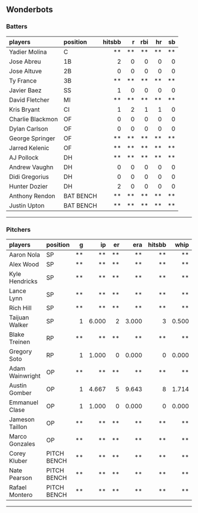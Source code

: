 ## Wonderbots

### Batters

 
|players          |position  | hitsbb|  r| rbi| hr| sb| 
|:----------------|:---------|------:|--:|---:|--:|--:| 
|Yadier Molina    |C         |     **| **|  **| **| **| 
|Jose Abreu       |1B        |      2|  0|   0|  0|  0| 
|Jose Altuve      |2B        |      0|  0|   0|  0|  0| 
|Ty France        |3B        |     **| **|  **| **| **| 
|Javier Baez      |SS        |      1|  0|   0|  0|  0| 
|David Fletcher   |MI        |     **| **|  **| **| **| 
|Kris Bryant      |CI        |      1|  2|   1|  1|  0| 
|Charlie Blackmon |OF        |      0|  0|   0|  0|  0| 
|Dylan Carlson    |OF        |      0|  0|   0|  0|  0| 
|George Springer  |OF        |     **| **|  **| **| **| 
|Jarred Kelenic   |OF        |     **| **|  **| **| **| 
|AJ Pollock       |DH        |     **| **|  **| **| **| 
|Andrew Vaughn    |DH        |      0|  0|   0|  0|  0| 
|Didi Gregorius   |DH        |      0|  0|   0|  0|  0| 
|Hunter Dozier    |DH        |      2|  0|   0|  0|  0| 
|Anthony Rendon   |BAT BENCH |     **| **|  **| **| **| 
|Justin Upton     |BAT BENCH |     **| **|  **| **| **| 

* * *

### Pitchers

 
|players         |position    |  g|    ip| er|   era| hitsbb|  whip| so|  w| sv| 
|:---------------|:-----------|--:|-----:|--:|-----:|------:|-----:|--:|--:|--:| 
|Aaron Nola      |SP          | **|    **| **|    **|     **|    **| **| **| **| 
|Alex Wood       |SP          | **|    **| **|    **|     **|    **| **| **| **| 
|Kyle Hendricks  |SP          | **|    **| **|    **|     **|    **| **| **| **| 
|Lance Lynn      |SP          | **|    **| **|    **|     **|    **| **| **| **| 
|Rich Hill       |SP          | **|    **| **|    **|     **|    **| **| **| **| 
|Taijuan Walker  |SP          |  1| 6.000|  2| 3.000|      3| 0.500|  3|  0|  0| 
|Blake Treinen   |RP          | **|    **| **|    **|     **|    **| **| **| **| 
|Gregory Soto    |RP          |  1| 1.000|  0| 0.000|      0| 0.000|  1|  0|  0| 
|Adam Wainwright |OP          | **|    **| **|    **|     **|    **| **| **| **| 
|Austin Gomber   |OP          |  1| 4.667|  5| 9.643|      8| 1.714|  8|  0|  0| 
|Emmanuel Clase  |OP          |  1| 1.000|  0| 0.000|      0| 0.000|  1|  0|  0| 
|Jameson Taillon |OP          | **|    **| **|    **|     **|    **| **| **| **| 
|Marco Gonzales  |OP          | **|    **| **|    **|     **|    **| **| **| **| 
|Corey Kluber    |PITCH BENCH | **|    **| **|    **|     **|    **| **| **| **| 
|Nate Pearson    |PITCH BENCH | **|    **| **|    **|     **|    **| **| **| **| 
|Rafael Montero  |PITCH BENCH | **|    **| **|    **|     **|    **| **| **| **| 


* * *


